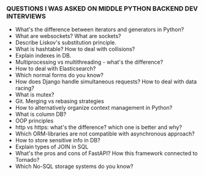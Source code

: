 ### QUESTIONS I WAS ASKED ON MIDDLE PYTHON BACKEND DEV INTERVIEWS

- What's the difference between iterators and generators in Python?
- What are websockets? What are sockets?
- Describe Liskov's substitution principle.
- What is hashtable? How to deal with collisions?
- Explain indexes in DB. 
- Multiprocessing vs multithreading - what's the difference?
- How to deal with Elasticsearch?
- Which normal forms do you know?
- How does Django handle simultaneous requests? How to deal with data racing?
- What is mutex?
- Git. Merging vs rebasing strategies
- How to alternatively organize context management in Python?
- What is column DB?
- OOP principles
- http vs https: what's the difference? which one is better and why?
- Which ORM-libraries are not compatible with asynchronous approach?
- How to store sensitive info in DB? 
- Explain types of JOIN in SQL
- What's the pros and cons of FastAPI? How this framework connected to Tornado?
- Which No-SQL storage systems do you know?